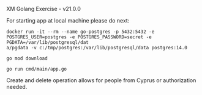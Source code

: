 XM Golang Exercise - v21.0.0

For starting app at local machine please do next:

```
docker run -it --rm --name go-postgres -p 5432:5432 -e POSTGRES_USER=postgres -e POSTGRES_PASSWORD=secret -e PGDATA=/var/lib/postgresql/dat
a/pgdata -v c:/tmp/postgres:/var/lib/postgresql/data postgres:14.0
```

```
go mod download
```

```
go run cmd/main/app.go
```

Create and delete operation allows for people from Cyprus or authorization needed.
